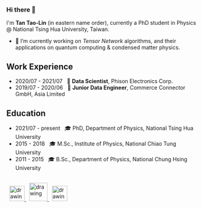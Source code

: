 ### Hi there 👋

I'm **Tan Tao-Lin** (in eastern name order), currently a PhD student in Physics @ National Tsing Hua University, Taiwan.

- 🔭 I’m currently working on *Tensor Network* algorithms, and their applications on quantum computing & condensed matter physics.

Work Experience
---------------
* 2020/07 - 2021/07 &nbsp; 📍 **Data Scientist**, Phison Electronics Corp.
* 2019/07 - 2020/06 &nbsp; 📍 **Junior Data Engineer**, Commerce Connector GmbH, Asia Limited

Education
---------
* 2021/07 - present &nbsp; 🎓 PhD, Department of Physics, National Tsing Hua University
* 2015 - 2018 &nbsp; 🎓 M.Sc., Institute of Physics, National Chiao Tung University
* 2011 - 2015 &nbsp; 🎓 B.Sc., Department of Physics, National Chung Hsing University

<br />

<div>
  &nbsp;
  <a href="mailto:tanlin2013@gmail.com">
    <img src="https://upload.wikimedia.org/wikipedia/commons/thumb/7/7e/Gmail_icon_%282020%29.svg/2560px-Gmail_icon_%282020%29.svg.png" alt="drawing" width="40"/>
  </a>
  &nbsp;
  <a href="https://github.com/tanlin2013/">
    <img src="https://github.githubassets.com/images/modules/logos_page/GitHub-Mark.png" alt="drawing" width="48">
  </a>
  &nbsp;
  <a href="https://www.linkedin.com/in/tao-lin-tan-0788a5186/">
    <img src="https://w7.pngwing.com/pngs/329/312/png-transparent-in-logo-linkedin-computer-icons-social-media-professional-network-service-youtube-linkedin-miscellaneous-blue-angle.png" alt="drawing" width="40"/>
  </a>
</div>

<!--
**tanlin2013/tanlin2013** is a ✨ _special_ ✨ repository because its `README.md` (this file) appears on your GitHub profile.

Here are some ideas to get you started:

- 🔭 I’m currently working on ...
- 🌱 I’m currently learning ...
- 👯 I’m looking to collaborate on ...
- 🤔 I’m looking for help with ...
- 💬 Ask me about ...
- 📫 How to reach me: ...
- 😄 Pronouns: ...
- ⚡ Fun fact: ...
-->
